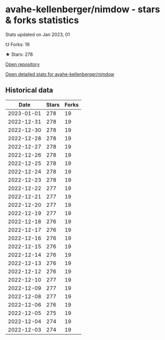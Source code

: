 # avahe-kellenberger/nimdow - stars & forks statistics

Stats updated on Jan 2023, 01

☋ Forks: 19

★ Stars: 278

[Open repository](https://github.com/avahe-kellenberger/nimdow)

[Open detailed stats for avahe-kellenberger/nimdow](https://reviewgithub.com/rep/avahe-kellenberger/nimdow)

## Historical data
| Date | Stars | Forks |
|------|-------|-------|
| 2023-01-01 | 278 | 19 | 
| 2022-12-31 | 278 | 19 | 
| 2022-12-30 | 278 | 19 | 
| 2022-12-28 | 278 | 19 | 
| 2022-12-27 | 278 | 19 | 
| 2022-12-26 | 278 | 19 | 
| 2022-12-25 | 278 | 19 | 
| 2022-12-24 | 278 | 19 | 
| 2022-12-23 | 278 | 19 | 
| 2022-12-22 | 277 | 19 | 
| 2022-12-21 | 277 | 19 | 
| 2022-12-20 | 277 | 19 | 
| 2022-12-19 | 277 | 19 | 
| 2022-12-18 | 276 | 19 | 
| 2022-12-17 | 276 | 19 | 
| 2022-12-16 | 276 | 19 | 
| 2022-12-15 | 276 | 19 | 
| 2022-12-14 | 276 | 19 | 
| 2022-12-13 | 276 | 19 | 
| 2022-12-12 | 276 | 19 | 
| 2022-12-10 | 277 | 19 | 
| 2022-12-09 | 277 | 19 | 
| 2022-12-08 | 277 | 19 | 
| 2022-12-06 | 276 | 19 | 
| 2022-12-05 | 275 | 19 | 
| 2022-12-04 | 274 | 19 | 
| 2022-12-03 | 274 | 19 | 

